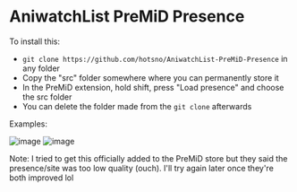 # AniwatchList PreMiD Presence
To install this:
- `git clone https://github.com/hotsno/AniwatchList-PreMiD-Presence` in any folder
- Copy the "src" folder somewhere where you can permanently store it
- In the PreMiD extension, hold shift, press "Load presence" and choose the src folder
- You can delete the folder made from the `git clone` afterwards

Examples:

![image](https://user-images.githubusercontent.com/71658949/106698731-401bde00-6596-11eb-9250-f222e9e4be78.png)
![image](https://user-images.githubusercontent.com/71658949/106698766-532eae00-6596-11eb-8ba6-dd8a133e9c47.png)

Note: I tried to get this officially added to the PreMiD store but they said the presence/site was too low quality (ouch). I'll try again later once they're both improved lol
